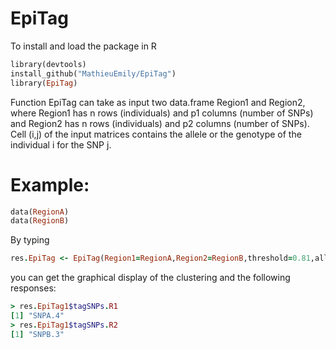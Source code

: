 # EpiTag

To install and load the package in R

```ruby
library(devtools)
install_github("MathieuEmily/EpiTag")
library(EpiTag)
```

Function EpiTag can take as input two data.frame Region1 and Region2, where Region1 has n rows (individuals) and p1 columns (number of SNPs) and Region2 has n rows (individuals) and p2 columns (number of SNPs). Cell (i,j) of the input matrices contains the allele or the genotype of the individual i for the SNP j.


# Example:

```ruby
data(RegionA)
data(RegionB)
```

By typing 
```ruby
res.EpiTag <- EpiTag(Region1=RegionA,Region2=RegionB,threshold=0.81,allelic=TRUE)
```
you can get the graphical display of the clustering and the following responses:
```ruby
> res.EpiTag1$tagSNPs.R1
[1] "SNPA.4"
> res.EpiTag1$tagSNPs.R2
[1] "SNPB.3"
```